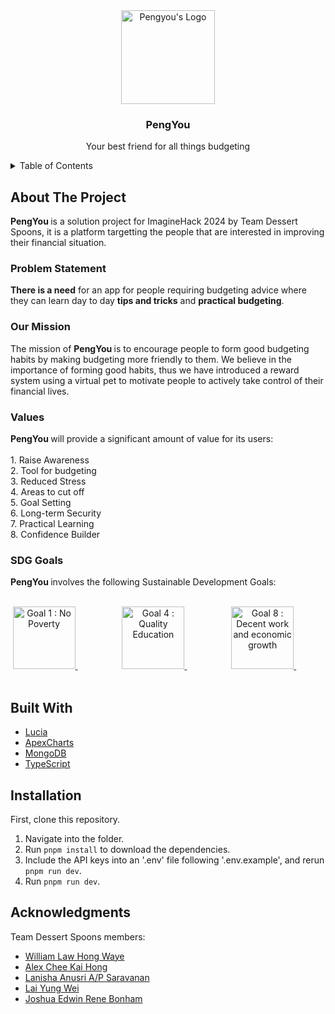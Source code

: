 <!-- PROJECT LOGO -->
<div align="center">
  <a>
    <img src="https://github.com/Spimy/pengyou/assets/23694752/9914cf77-8fc7-412d-b104-2d61d6c6bab8" alt="Pengyou's Logo" height="150">
  </a>
  <h3>PengYou</h3>
  <p>Your best friend for all things budgeting</p>
</div>

<details>
  <summary>Table of Contents</summary>
  <ol>
    <li>
      <a href="#about-the-project">About The Project</a>
    </li>
    <li>
      <a href="#built-with">Built With</a>
    </li>
    <li>
      <a href="#installation">Installation</a>
    </li>
    <li><a href="#acknowledgments">Acknowledgments</a></li>
  </ol>
</details>

<!-- ABOUT THE PROJECT -->
## About The Project
<b> PengYou </b> is a solution project for ImagineHack 2024 by Team Dessert Spoons, it is a platform targetting the people that are interested in improving their financial situation. 

<h3>Problem Statement</h3>
<b>There is a need</b> for an app for people requiring budgeting advice where they can learn day to day <b>tips and tricks</b> and <b>practical budgeting</b>.
<br>
<h3>Our Mission</h3>
The mission of <b> PengYou </b> is to encourage people to form good budgeting habits by making budgeting more friendly to them. We believe in the importance of forming good habits, thus we have introduced a reward system using a virtual pet to motivate people to actively take control of their financial lives.

<h3>Values</h3>
<b> PengYou </b> will provide a significant amount of value for its users: 
<br>
<br>
1. Raise Awareness
<br>
2. Tool for budgeting
<br>
3. Reduced Stress
<br>
4. Areas to cut off
<br>
5. Goal Setting 
<br>
6. Long-term Security
<br>
7. Practical Learning
<br>
8. Confidence Builder
<br>

<h3>SDG Goals</h3>
<b> PengYou </b> involves the following Sustainable Development Goals: 
<br>
<br>
<p align="center">
      <a href="https://sdgs.un.org/goals/goal1"> <img src="https://upload.wikimedia.org/wikipedia/commons/thumb/5/50/Sustainable_Development_Goal_01NoPoverty.svg/1200px-Sustainable_Development_Goal_01NoPoverty.svg.png"  height="100" alt="Goal 1 : No Poverty"> </a> &nbsp; &nbsp; &nbsp; &nbsp; &nbsp; &nbsp; &nbsp; &nbsp; &nbsp;
  <a href="https://sdgs.un.org/goals/goal4"> <img src="https://upload.wikimedia.org/wikipedia/commons/thumb/9/9d/Sustainable_Development_Goal_04QualityEducation.svg/1200px-Sustainable_Development_Goal_04QualityEducation.svg.png" height="100" alt="Goal 4 : Quality Education"> </a> &nbsp; &nbsp; &nbsp; &nbsp; &nbsp; &nbsp; &nbsp; &nbsp; &nbsp;  
  <a href="https://sdgs.un.org/goals/goal8"> <img src="https://upload.wikimedia.org/wikipedia/commons/thumb/b/bd/Sustainable_Development_Goal_08DecentWork.svg/800px-Sustainable_Development_Goal_08DecentWork.svg.png" height="100" alt="Goal 8 : Decent work and economic growth"> </a> &nbsp; &nbsp; &nbsp; &nbsp; &nbsp; &nbsp; &nbsp; &nbsp; &nbsp;
</p>
</ul>

## Built With
* [Lucia](https://lucia-auth.com/)
* [ApexCharts](https://apexcharts.com/)
* [MongoDB](https://www.mongodb.com/)
* [TypeScript](https://www.typescriptlang.org/)

## Installation
First, clone this repository.

1. Navigate into the folder.
2. Run `pnpm install` to download the dependencies.
3. Include the API keys into an '.env' file following '.env.example', and rerun `pnpm run dev`.
4. Run `pnpm run dev`.


## Acknowledgments
Team Dessert Spoons members:
* [William Law Hong Waye](https://github.com/Spimy)
* [Alex Chee Kai Hong](https://github.com/datgai)
* [Lanisha Anusri A/P Saravanan](https://github.com/l4n1skyy)
* [Lai Yung Wei]()
* [Joshua Edwin Rene Bonham]()

